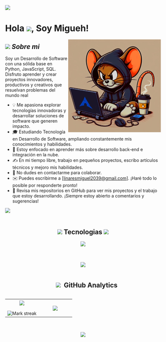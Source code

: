 <img src="https://user-images.githubusercontent.com/73097560/115834477-dbab4500-a447-11eb-908a-139a6edaec5c.gif">

# Hola <img src="https://media.giphy.com/media/hvRJCLFzcasrR4ia7z/giphy.gif" width="30">, Soy Migueh!

<img align="right" width=300px alt="Unicorn" src="peet.png" />

## <picture><img src = "https://github.com/7oSkaaa/7oSkaaa/blob/main/Images/about_me.gif?raw=true" width = 35px></picture> *Sobre mi*

Soy un Desarrollo de Software con una sólida base en Python, JavaScript, SQL. Disfruto aprender y crear proyectos innovadores, productivos y creativos que resuelvan problemas del mundo real

- 💡 Me apasiona explorar tecnologías innovadoras y desarrollar soluciones de software que generen impacto.  
- 🎓 Estudiando Tecnología en Desarrollo de Software, ampliando constantemente mis conocimientos y habilidades.  
- 🌱 Estoy enfocado en aprender más sobre desarrollo back-end e integración en la nube.  
- ✍️ En mi tiempo libre, trabajo en pequeños proyectos, escribo artículos técnicos y mejoro mis habilidades.  
- 💬 No dudes en contactarme para colaborar.  
- ✉️ Puedes escribirme a [linaresmiguel2039@gmail.com]. ¡Haré todo lo posible por responderte pronto!  
- 📄 Revisa mis repositorios en GitHub para ver mis proyectos y el trabajo que estoy desarrollando. ¡Siempre estoy abierto a comentarios y sugerencias!
  
<img src="https://user-images.githubusercontent.com/73097560/115834477-dbab4500-a447-11eb-908a-139a6edaec5c.gif"><br><br>

<h2 align="center"><img src="https://media2.giphy.com/media/QssGEmpkyEOhBCb7e1/giphy.gif?cid=ecf05e47a0n3gi1bfqntqmob8g9aid1oyj2wr3ds3mg700bl&rid=giphy.gif" width ="25"> Tecnologias <img src="https://media2.giphy.com/media/QssGEmpkyEOhBCb7e1/giphy.gif?cid=ecf05e47a0n3gi1bfqntqmob8g9aid1oyj2wr3ds3mg700bl&rid=giphy.gif" width ="25"></h2>

<div align="center">
  <img src="https://skillicons.dev/icons?i=html,css,git,python,javascript,django,nodejs,mysql,postgresql,mongodb,linux,aws" />

<br><br><img src="https://user-images.githubusercontent.com/73097560/115834477-dbab4500-a447-11eb-908a-139a6edaec5c.gif">

<div id="user-content-toc">
  <ul align="center">
    <summary><h2 style="display: inline-block"><img src="https://media.giphy.com/media/ObNTw8Uzwy6KQ/giphy.gif" width="30px"> &nbsp;GitHub Analytics</h2></summary>  
  </ul>
</div>


<!--- stats & Trophy (start) -->
<p align="center">
  <!--- stats (start) -->
<table align="center">
<tr border="none">
<td width="50%" align="center">
  
  <img  align="center"  src="https://github-readme-stats.vercel.app/api?username=Migueh02&theme=transparent&show_icons=true&count_private=true" />
  <br></br>
  <img  title="🔥 Get streak stats for your profile at git.io/streak-stats" alt="Mark streak" src="https://github-readme-streak-stats.herokuapp.com/?user=Migueh02&theme=transparent&hide_border=false" /> 
</td>

<td width="50%" align="center">

  <img  align="center"  src="https://github-readme-stats.anuraghazra1.vercel.app/api/top-langs/?username=Migueh02&theme=algolia&hide_border=false&no-bg=true&no-frame=true&langs_count=10"/>
  
  </td>
</tr>
</table>
<!--- stats (end) -->


</p> 


<br><br><img src="https://user-images.githubusercontent.com/73097560/115834477-dbab4500-a447-11eb-908a-139a6edaec5c.gif">
